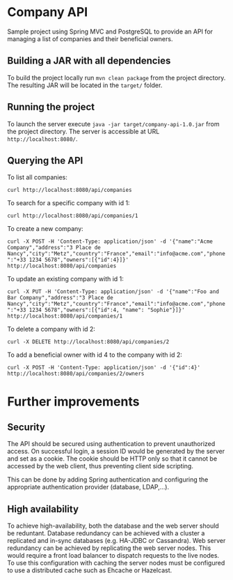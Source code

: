 # Company API

Sample project using Spring MVC and PostgreSQL to provide an API for managing a list of companies and their beneficial owners.

## Building a JAR with all dependencies

To build the project locally run `mvn clean package` from the project directory. The resulting JAR will be located in the `target/` folder.

## Running the project

To launch the server execute `java -jar target/company-api-1.0.jar` from the project directory. The server is accessible at URL `http://localhost:8080/`.

## Querying the API

To list all companies:

`curl http://localhost:8080/api/companies`

To search for a specific company with id 1:

`curl http://localhost:8080/api/companies/1`

To create a new company:

`curl -X POST -H 'Content-Type: application/json' -d '{"name":"Acme Company","address":"3 Place de Nancy","city":"Metz","country":"France","email":"info@acme.com","phone":"+33 1234 5678","owners":[{"id":4}]}' http://localhost:8080/api/companies`

To update an existing company with id 1:

`curl -X PUT -H 'Content-Type: application/json' -d '{"name":"Foo and Bar Company","address":"3 Place de Nancy","city":"Metz","country":"France","email":"info@acme.com","phone":"+33 1234 5678","owners":[{"id":4, "name": "Sophie"}]}' http://localhost:8080/api/companies/1`

To delete a company with id 2:

`curl -X DELETE http://localhost:8080/api/companies/2`

To add a beneficial owner with id 4 to the company with id 2:

`curl -X POST -H 'Content-Type: application/json' -d '{"id":4}' http://localhost:8080/api/companies/2/owners`

# Further improvements

## Security

The API should be secured using authentication to prevent unauthorized access. On successful login, a session ID would be generated by the server and set as a cookie. The cookie should be HTTP only so that it cannot be accessed by the web client, thus preventing client side scripting.

This can be done by adding Spring authentication and configuring the appropriate authentication provider (database, LDAP,...).

## High availability

To achieve high-availability, both the database and the web server should be reduntant. Database redundancy can be achieved with a cluster a replicated and in-sync databases (e.g. HA-JDBC or Cassandra). Web server redundancy can be achieved by replicating the web server nodes. This would require a front load balancer to dispatch requests to the live nodes. To use this configuration with caching the server nodes must be configured to use a distributed cache such as Ehcache or Hazelcast.
